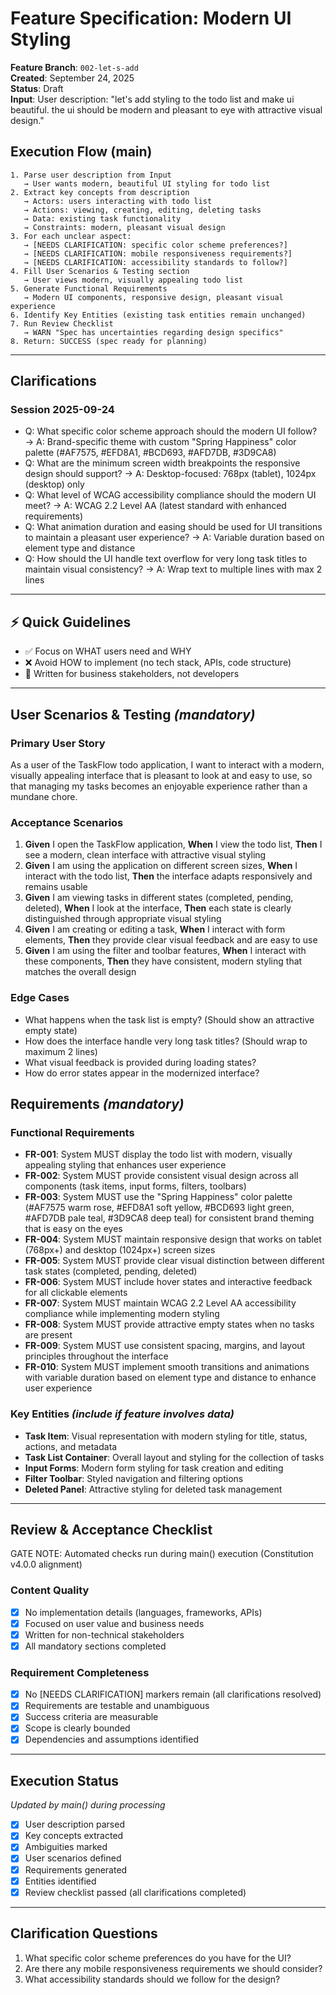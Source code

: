 # Feature Specification: Modern UI Styling

**Feature Branch**: `002-let-s-add`  
**Created**: September 24, 2025  
**Status**: Draft  
**Input**: User description: "let's add styling to the todo list and make ui beautiful. the ui should be modern and pleasant to eye with attractive visual design."

## Execution Flow (main)
```
1. Parse user description from Input
   → User wants modern, beautiful UI styling for todo list
2. Extract key concepts from description
   → Actors: users interacting with todo list
   → Actions: viewing, creating, editing, deleting tasks
   → Data: existing task functionality
   → Constraints: modern, pleasant visual design
3. For each unclear aspect:
   → [NEEDS CLARIFICATION: specific color scheme preferences?]
   → [NEEDS CLARIFICATION: mobile responsiveness requirements?]
   → [NEEDS CLARIFICATION: accessibility standards to follow?]
4. Fill User Scenarios & Testing section
   → User views modern, visually appealing todo list
5. Generate Functional Requirements
   → Modern UI components, responsive design, pleasant visual experience
6. Identify Key Entities (existing task entities remain unchanged)
7. Run Review Checklist
   → WARN "Spec has uncertainties regarding design specifics"
8. Return: SUCCESS (spec ready for planning)
```

---

## Clarifications

### Session 2025-09-24
- Q: What specific color scheme approach should the modern UI follow? → A: Brand-specific theme with custom "Spring Happiness" color palette (#AF7575, #EFD8A1, #BCD693, #AFD7DB, #3D9CA8)
- Q: What are the minimum screen width breakpoints the responsive design should support? → A: Desktop-focused: 768px (tablet), 1024px (desktop) only
- Q: What level of WCAG accessibility compliance should the modern UI meet? → A: WCAG 2.2 Level AA (latest standard with enhanced requirements)
- Q: What animation duration and easing should be used for UI transitions to maintain a pleasant user experience? → A: Variable duration based on element type and distance
- Q: How should the UI handle text overflow for very long task titles to maintain visual consistency? → A: Wrap text to multiple lines with max 2 lines

---

## ⚡ Quick Guidelines
- ✅ Focus on WHAT users need and WHY
- ❌ Avoid HOW to implement (no tech stack, APIs, code structure)
- 👥 Written for business stakeholders, not developers

---

## User Scenarios & Testing *(mandatory)*

### Primary User Story
As a user of the TaskFlow todo application, I want to interact with a modern, visually appealing interface that is pleasant to look at and easy to use, so that managing my tasks becomes an enjoyable experience rather than a mundane chore.

### Acceptance Scenarios
1. **Given** I open the TaskFlow application, **When** I view the todo list, **Then** I see a modern, clean interface with attractive visual styling
2. **Given** I am using the application on different screen sizes, **When** I interact with the todo list, **Then** the interface adapts responsively and remains usable
3. **Given** I am viewing tasks in different states (completed, pending, deleted), **When** I look at the interface, **Then** each state is clearly distinguished through appropriate visual styling
4. **Given** I am creating or editing a task, **When** I interact with form elements, **Then** they provide clear visual feedback and are easy to use
5. **Given** I am using the filter and toolbar features, **When** I interact with these components, **Then** they have consistent, modern styling that matches the overall design

### Edge Cases
- What happens when the task list is empty? (Should show an attractive empty state)
- How does the interface handle very long task titles? (Should wrap to maximum 2 lines)
- What visual feedback is provided during loading states?
- How do error states appear in the modernized interface?

## Requirements *(mandatory)*

### Functional Requirements
- **FR-001**: System MUST display the todo list with modern, visually appealing styling that enhances user experience
- **FR-002**: System MUST provide consistent visual design across all components (task items, input forms, filters, toolbars)
- **FR-003**: System MUST use the "Spring Happiness" color palette (#AF7575 warm rose, #EFD8A1 soft yellow, #BCD693 light green, #AFD7DB pale teal, #3D9CA8 deep teal) for consistent brand theming that is easy on the eyes
- **FR-004**: System MUST maintain responsive design that works on tablet (768px+) and desktop (1024px+) screen sizes
- **FR-005**: System MUST provide clear visual distinction between different task states (completed, pending, deleted)
- **FR-006**: System MUST include hover states and interactive feedback for all clickable elements
- **FR-007**: System MUST maintain WCAG 2.2 Level AA accessibility compliance while implementing modern styling
- **FR-008**: System MUST provide attractive empty states when no tasks are present
- **FR-009**: System MUST use consistent spacing, margins, and layout principles throughout the interface
- **FR-010**: System MUST implement smooth transitions and animations with variable duration based on element type and distance to enhance user experience

### Key Entities *(include if feature involves data)*
- **Task Item**: Visual representation with modern styling for title, status, actions, and metadata
- **Task List Container**: Overall layout and styling for the collection of tasks
- **Input Forms**: Modern form styling for task creation and editing
- **Filter Toolbar**: Styled navigation and filtering options
- **Deleted Panel**: Attractive styling for deleted task management

---

## Review & Acceptance Checklist
GATE NOTE: Automated checks run during main() execution (Constitution v4.0.0 alignment)

### Content Quality
- [x] No implementation details (languages, frameworks, APIs)
- [x] Focused on user value and business needs
- [x] Written for non-technical stakeholders
- [x] All mandatory sections completed

### Requirement Completeness
- [x] No [NEEDS CLARIFICATION] markers remain (all clarifications resolved)
- [x] Requirements are testable and unambiguous  
- [x] Success criteria are measurable
- [x] Scope is clearly bounded
- [x] Dependencies and assumptions identified

---

## Execution Status
*Updated by main() during processing*

- [x] User description parsed
- [x] Key concepts extracted
- [x] Ambiguities marked
- [x] User scenarios defined
- [x] Requirements generated
- [x] Entities identified
- [x] Review checklist passed (all clarifications completed)

---

## Clarification Questions

1. What specific color scheme preferences do you have for the UI?
2. Are there any mobile responsiveness requirements we should consider?
3. What accessibility standards should we follow for the design?
